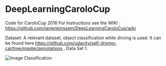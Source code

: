 # DeepLearningCaroloCup
Code for CaroloCup 2016 
For Instructions see the WIKI : https://github.com/ianjenkinssem/DeepLearningCaroloCup/wiki

Dataset:
A relevant dataset, object classification while driving is used. It can be found here https://github.com/udacity/self-driving-car/tree/master/annotations , Data Set 1.

![Image Classification](https://raw.githubusercontent.com/udacity/self-driving-car/master/annotations/images/crowdai.png)

